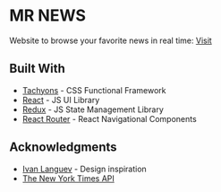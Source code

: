 # MR NEWS

Website to browse your favorite news in real time: [Visit](https://andreslemusm.github.io/news-room/)

## Built With

* [Tachyons](https://tachyons.io/) - CSS Functional Framework
* [React](https://reactjs.org/) - JS UI Library
* [Redux](https://redux.js.org/) - JS State Management Library
* [React Router](https://reacttraining.com/react-router/) - React Navigational Components

## Acknowledgments

* [Ivan Languev](https://www.behance.net/gallery/93024099/The-Times-news-site-redesign) - Design inspiration
* [The New York Times API](https://developer.nytimes.com/)

